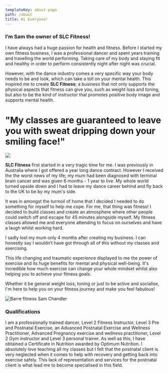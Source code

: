 ```yaml
---
templateKey: about-page
path: /about
title: Hi Everyone!
---
```

### I’m **Sam** the owner of **SLC Fitness**!

I have always had a huge passion for health and fitness. Before I started my own fitness business, I was a professional dancer and spent years training and travelling the world performing. Taking care of my body and staying fit and healthy in order to perform consistently night after night was crucial.

However, with the dance industry comes a very specific way your body needs to be and look, which can take a toll on your mental health. This inspired me to create **SLC Fitness**; a business that not only supports the physical aspects that fitness can give you, such as weight loss and toning, but also to be the kind of instructor that promotes positive body image and supports mental health. 

# "My classes are guaranteed to leave you with sweat dripping down your smiling face!"

![](/img/slc-fitness-me.jpg)

**SLC Fitness** first started in a very tragic time for me. I was previously in Australia where I got offered a year long dance contract. However I received the the worst news of my life; my mum had been diagnosed with terminal brain cancer and was given 6 months - 1 year to live. My whole world turned upside down and I had to leave my dance career behind and fly back to the UK to be by my mum's side.

It was in amongst the turmoil of home that I decided I needed to do something for myself to help me cope. For me, that thing was fitness! I decided to build classes and create an atmosphere where other people could switch off and escape for 45 minutes alongside myself. My fitness classes allowed me and everyone attending to focus on ourselves and have a laugh whilst working hard.

I sadly lost my mum only 4 months after creating my business. I can honestly say I wouldn’t have got through all of this without my classes and exercising.

This life changing and traumatic experience displayed to me the power of exercise and its huge benefits for mental and physical well-being. It's incredible how much exercise can change your whole mindset whilst also helping you to achieve your fitness goals.

Whether it be general weight loss, toning or just to be active and socialise, I'm here to help you on your fitness journey and make you feel fabulous!

![Barre fitness Sam Chandler](/img/barre-fitness.jpeg "Sam chandler - Barre fitness")

### Qualifications

I am a professionally trained dancer, Level 2 Fitness Instructor, Level 3 Pre and Postnatal Exercise, an Advanced Postnatal Exercise and Wellness Practitioner, Advanced Pregnancy exercise and wellness practitioner,  Level 2 Gym instructor and Level 3 personal trainer. As well as this, I have obtained a Certificate in Nutrition awarded by Optimum Nutrition. I absolutely love teaching all my classes but I felt that the postnatal client is very neglected when it comes to help with recovery and getting back into exercise safely. This lack of representation and services for the postnatal client is what lead me to become specialised in this field.